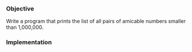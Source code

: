 ### Objective

Write a program that prints the list of all pairs of amicable numbers smaller than 1,000,000. 

### Implementation
